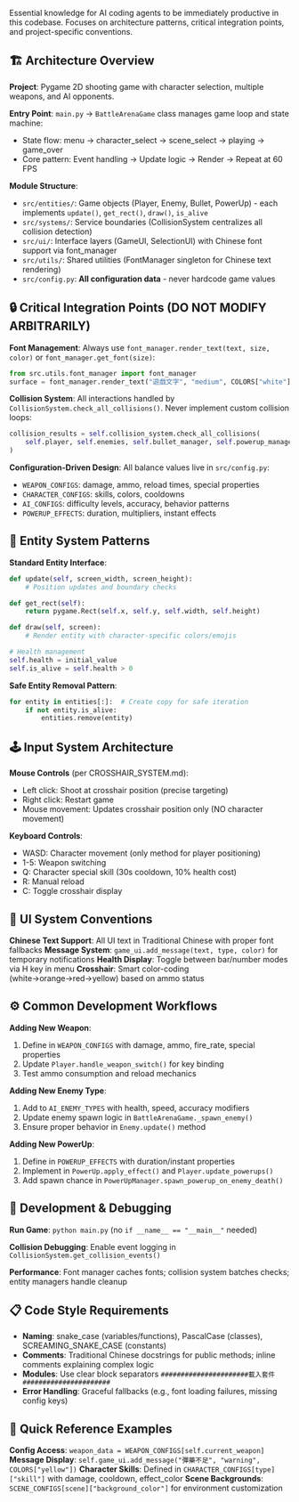 <!-- BattleArena Game — AI Coding Agent Guide -->

Essential knowledge for AI coding agents to be immediately productive in this codebase. Focuses on architecture patterns, critical integration points, and project-specific conventions.

## 🏗️ Architecture Overview

**Project**: Pygame 2D shooting game with character selection, multiple weapons, and AI opponents.

**Entry Point**: `main.py` → `BattleArenaGame` class manages game loop and state machine:

- State flow: menu → character_select → scene_select → playing → game_over
- Core pattern: Event handling → Update logic → Render → Repeat at 60 FPS

**Module Structure**:

- `src/entities/`: Game objects (Player, Enemy, Bullet, PowerUp) - each implements `update()`, `get_rect()`, `draw()`, `is_alive`
- `src/systems/`: Service boundaries (CollisionSystem centralizes all collision detection)
- `src/ui/`: Interface layers (GameUI, SelectionUI) with Chinese font support via font_manager
- `src/utils/`: Shared utilities (FontManager singleton for Chinese text rendering)
- `src/config.py`: **All configuration data** - never hardcode game values

## 🔒 Critical Integration Points (DO NOT MODIFY ARBITRARILY)

**Font Management**: Always use `font_manager.render_text(text, size, color)` or `font_manager.get_font(size)`:

```python
from src.utils.font_manager import font_manager
surface = font_manager.render_text("遊戲文字", "medium", COLORS["white"])
```

**Collision System**: All interactions handled by `CollisionSystem.check_all_collisions()`. Never implement custom collision loops:

```python
collision_results = self.collision_system.check_all_collisions(
    self.player, self.enemies, self.bullet_manager, self.powerup_manager
)
```

**Configuration-Driven Design**: All balance values live in `src/config.py`:

- `WEAPON_CONFIGS`: damage, ammo, reload times, special properties
- `CHARACTER_CONFIGS`: skills, colors, cooldowns
- `AI_CONFIGS`: difficulty levels, accuracy, behavior patterns
- `POWERUP_EFFECTS`: duration, multipliers, instant effects

## 🎯 Entity System Patterns

**Standard Entity Interface**:

```python
def update(self, screen_width, screen_height):
    # Position updates and boundary checks

def get_rect(self):
    return pygame.Rect(self.x, self.y, self.width, self.height)

def draw(self, screen):
    # Render entity with character-specific colors/emojis

# Health management
self.health = initial_value
self.is_alive = self.health > 0
```

**Safe Entity Removal Pattern**:

```python
for entity in entities[:]:  # Create copy for safe iteration
    if not entity.is_alive:
        entities.remove(entity)
```

## 🕹️ Input System Architecture

**Mouse Controls** (per CROSSHAIR_SYSTEM.md):

- Left click: Shoot at crosshair position (precise targeting)
- Right click: Restart game
- Mouse movement: Updates crosshair position only (NO character movement)

**Keyboard Controls**:

- WASD: Character movement (only method for player positioning)
- 1-5: Weapon switching
- Q: Character special skill (30s cooldown, 10% health cost)
- R: Manual reload
- C: Toggle crosshair display

## 🎨 UI System Conventions

**Chinese Text Support**: All UI text in Traditional Chinese with proper font fallbacks
**Message System**: `game_ui.add_message(text, type, color)` for temporary notifications
**Health Display**: Toggle between bar/number modes via H key in menu
**Crosshair**: Smart color-coding (white→orange→red→yellow) based on ammo status

## ⚙️ Common Development Workflows

**Adding New Weapon**:

1. Define in `WEAPON_CONFIGS` with damage, ammo, fire_rate, special properties
2. Update `Player.handle_weapon_switch()` for key binding
3. Test ammo consumption and reload mechanics

**Adding New Enemy Type**:

1. Add to `AI_ENEMY_TYPES` with health, speed, accuracy modifiers
2. Update enemy spawn logic in `BattleArenaGame._spawn_enemy()`
3. Ensure proper behavior in `Enemy.update()` method

**Adding New PowerUp**:

1. Define in `POWERUP_EFFECTS` with duration/instant properties
2. Implement in `PowerUp.apply_effect()` and `Player.update_powerups()`
3. Add spawn chance in `PowerUpManager.spawn_powerup_on_enemy_death()`

## 🐛 Development & Debugging

**Run Game**: `python main.py` (no `if __name__ == "__main__"` needed)

**Collision Debugging**: Enable event logging in `CollisionSystem.get_collision_events()`

**Performance**: Font manager caches fonts; collision system batches checks; entity managers handle cleanup

## 📋 Code Style Requirements

- **Naming**: snake_case (variables/functions), PascalCase (classes), SCREAMING_SNAKE_CASE (constants)
- **Comments**: Traditional Chinese docstrings for public methods; inline comments explaining complex logic
- **Modules**: Use clear block separators `######################載入套件######################`
- **Error Handling**: Graceful fallbacks (e.g., font loading failures, missing config keys)

## 🚀 Quick Reference Examples

**Config Access**: `weapon_data = WEAPON_CONFIGS[self.current_weapon]`
**Message Display**: `self.game_ui.add_message("彈藥不足", "warning", COLORS["yellow"])`
**Character Skills**: Defined in `CHARACTER_CONFIGS[type]["skill"]` with damage, cooldown, effect_color
**Scene Backgrounds**: `SCENE_CONFIGS[scene]["background_color"]` for environment customization
